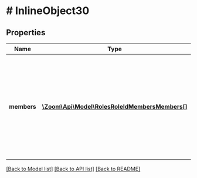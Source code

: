 # # InlineObject30

## Properties

Name | Type | Description | Notes
------------ | ------------- | ------------- | -------------
**members** | [**\Zoom\Api\Model\RolesRoleIdMembersMembers[]**](RolesRoleIdMembersMembers.md) | Array of userId/user email of users to whom you would like to assign this role. Upto 30 users can be assigned a role at once. | [optional] 

[[Back to Model list]](../../README.md#documentation-for-models) [[Back to API list]](../../README.md#documentation-for-api-endpoints) [[Back to README]](../../README.md)


